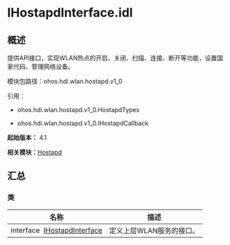 # IHostapdInterface.idl


## 概述

提供API接口，实现WLAN热点的开启、关闭、扫描、连接、断开等功能，设置国家代码、管理网络设备。

模块包路径：ohos.hdi.wlan.hostapd.v1_0

引用：

- ohos.hdi.wlan.hostapd.v1_0.HostapdTypes

- ohos.hdi.wlan.hostapd.v1_0.IHostapdCallback

**起始版本：** 4.1

**相关模块：**[Hostapd](_hostapd.md)


## 汇总


### 类

| 名称 | 描述 | 
| -------- | -------- |
| interface&nbsp;&nbsp;[IHostapdInterface](interface_i_hostapd_interface.md) | 定义上层WLAN服务的接口。  | 

